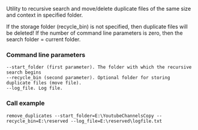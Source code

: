 Utility to recursive search and move/delete duplicate files of the same size and context in specified folder.

If the storage folder (recycle_bin) is not specified, then duplicate files will be deleted!
If the number of command line parameters is zero, then the search folder = current folder.

### Command line parameters
    --start_folder (first parameter). The folder with which the recursive search begins
    --recycle_bin (second parameter). Optional folder for storing duplicate files (move file).
    --log_file. Log file.

### Call example
    remove_duplicates --start_folder=E:\YoutubeChannelsCopy --recycle_bin=E:\reserved --log_file=E:\reserved\logfile.txt